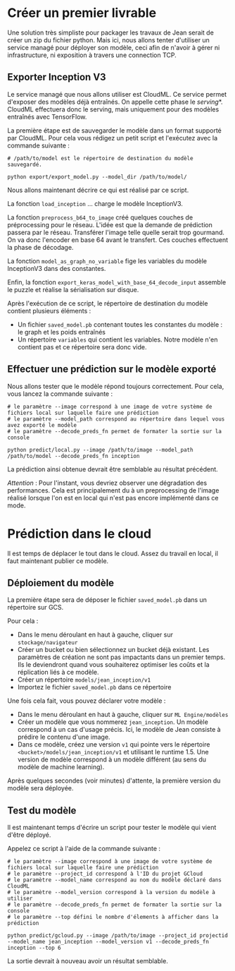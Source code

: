 # Créer un premier livrable

Une solution très simpliste pour packager les travaux de Jean serait de créer un zip du fichier python.
Mais ici, nous allons tenter d'utiliser un service managé pour déployer son modèle, ceci afin de n'avoir à gérer ni infrastructure, ni exposition à travers une connection TCP.

## Exporter Inception V3

Le service managé que nous allons utiliser est CloudML.
Ce service permet d'exposer des modèles déjà entraînés. On appelle cette phase le *serving**.
CloudML effectuera donc le serving, mais uniquement pour des modèles entraînés avec TensorFlow.

La première étape est de sauvegarder le modèle dans un format supporté par CloudML.
Pour cela vous rédigez un petit script et l'exécutez avec la commande suivante :
```
# /path/to/model est le répertoire de destination du modèle sauvegardé.

python export/export_model.py --model_dir /path/to/model/
```

Nous allons maintenant décrire ce qui est réalisé par ce script.

La fonction `load_inception` ... charge le modèle InceptionV3.

La fonction `preprocess_b64_to_image` créé quelques couches de préprocessing pour le réseau.
L'idée est que la demande de prédiction passera par le réseau.
Transférer l'image telle quelle serait trop gourmand.
On va donc l'encoder en base 64 avant le transfert.
Ces couches effectuent la phase de décodage.

La fonction `model_as_graph_no_variable` fige les variables du modèle InceptionV3 dans des constantes.

Enfin, la fonction `export_keras_model_with_base_64_decode_input` assemble le puzzle et réalise la sérialisation sur disque.

Après l'exécution de ce script, le répertoire de destination du modèle contient plusieurs éléments :
- Un fichier `saved_model.pb` contenant toutes les constantes du modèle : le graph et les poids entraînés
- Un répertoire `variables` qui contient les variables.
  Notre modèle n'en contient pas et ce répertoire sera donc vide.

## Effectuer une prédiction sur le modèle exporté

Nous allons tester que le modèle répond toujours correctement.
Pour cela, vous lancez la commande suivante :
```
# le paramètre --image correspond à une image de votre système de fichiers local sur laquelle faire une prédiction
# le paramètre --model_path correspond au répertoire dans lequel vous avez exporté le modèle
# le paramètre --decode_preds_fn permet de formater la sortie sur la console

python predict/local.py --image /path/to/image --model_path /path/to/model --decode_preds_fn inception
```

La prédiction ainsi obtenue devrait être semblable au résultat précédent.

*Attention* : Pour l'instant, vous devriez observer une dégradation des performances.
Cela est principalement du à un preprocessing de l'image réalisé lorsque l'on est en local qui n'est pas encore implémenté dans ce mode.

# Prédiction dans le cloud

Il est temps de déplacer le tout dans le cloud.
Assez du travail en local, il faut maintenant publier ce modèle.

## Déploiement du modèle

La première étape sera de déposer le fichier `saved_model.pb` dans un répertoire sur GCS.

Pour cela :
- Dans le menu déroulant en haut à gauche, cliquer sur `stockage/navigateur`
- Créer un bucket ou bien sélectionnez un bucket déjà existant.
  Les paramètres de création ne sont pas impactants dans un premier temps.
  Ils le deviendront quand vous souhaiterez optimiser les coûts et la réplication liés à ce modèle.
- Créer un répertoire `models/jean_inception/v1`
- Importez le fichier `saved_model.pb` dans ce répertoire

Une fois cela fait, vous pouvez déclarer votre modèle :
- Dans le menu déroulant en haut à gauche, cliquer sur `ML Engine/modèles`
- Créer un modèle que vous nommerez `jean_inception`.
  Un modèle correspond à un cas d'usage précis.
  Ici, le modèle de Jean consiste à prédire le contenu d'une image.
- Dans ce modèle, créez une version `v1` qui pointe vers le répertoire `<bucket>/models/jean_inception/v1` et utilisant le runtime 1.5.
  Une version de modèle correspond à un modèle différent (au sens du modèle de machine learning).

Après quelques secondes (voir minutes) d'attente, la première version du modèle sera déployée.

## Test du modèle

Il est maintenant temps d'écrire un script pour tester le modèle qui vient d'être déployé.

Appelez ce script à l'aide de la commande suivante :
```
# le paramètre --image correspond à une image de votre système de fichiers local sur laquelle faire une prédiction
# le paramètre --project_id correspond à l'ID du projet GCloud
# le paramètre --model_name correspond au nom du modèle déclaré dans CloudML
# le paramètre --model_version correspond à la version du modèle à utiliser
# le paramètre --decode_preds_fn permet de formater la sortie sur la console
# le paramètre --top défini le nombre d'élements à afficher dans la prédiction

python predict/gcloud.py --image /path/to/image --project_id projectid --model_name jean_inception --model_version v1 --decode_preds_fn inception --top 6
```

La sortie devrait à nouveau avoir un résultat semblable.
